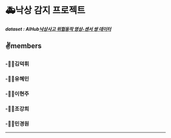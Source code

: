 # **🚑낙상 감지 프로젝트**

##### dataset : AIHub[낙상사고 위험동작 영상-센서 쌍 데이터](https://www.aihub.or.kr/aihubdata/data/view.do?currMenu=115&topMenu=100&aihubDataSe=data&dataSetSn=71641)

## ✌️members
### -🙋‍♂️김덕휘

### -🙋‍♀️유혜민

### -👩‍💻이현주

### -👨‍💻조강희

### -🧑‍💻민경원

******
